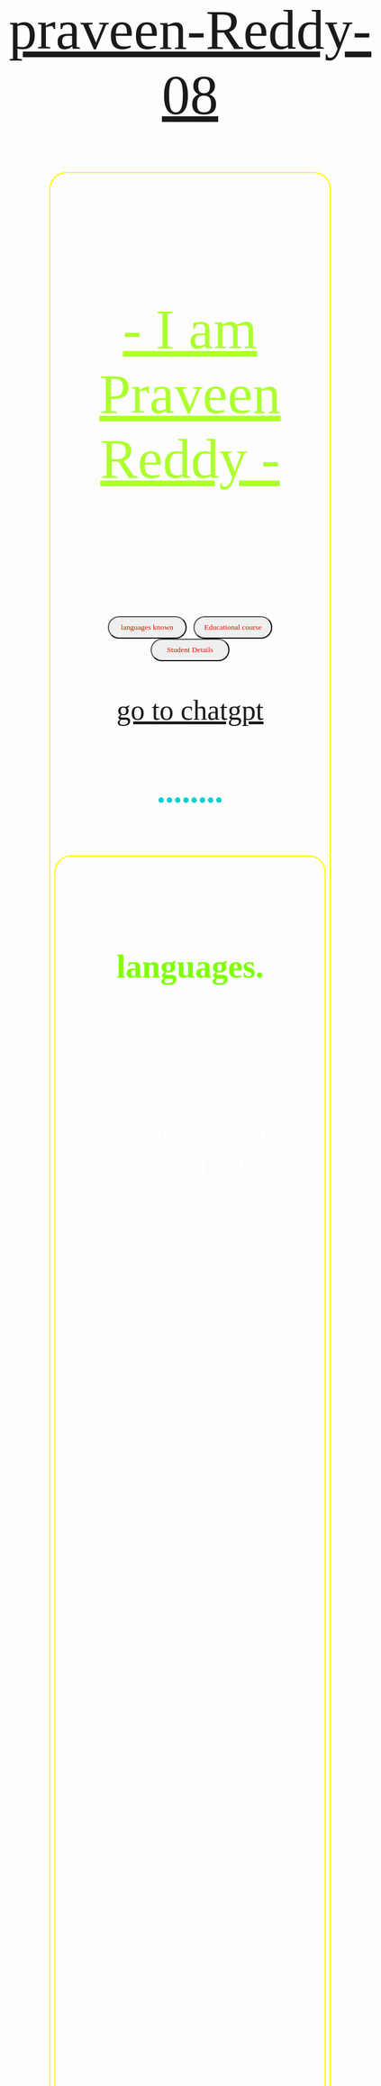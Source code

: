 # praveen-Reddy-08
<!DOCTYPE html>
<html lang="en">
<head>
    <meta charset="UTF-8">
    <meta name="viewport" content="width=device-width, initial-scale=1.0">
    <title>Praveen Reddy</title>
    <Style>
        body{
            font-size: 50px;
        }
        section{
            height: 100vh;
           border: 2px solid yellow;
           margin: 5pc;
           padding: 5pc;
           border-radius: 30px;
           background-clip: border-box;
           justify-content: center;
           align-items: center;
           place-items: center;
        }
        body{
            text-align: center;
            margin: 100px;
        }
        h1{
            font-size: 100px;
        }
        ol{
           color :white;
            text-align: center;
        }
        .male{
            color : palevioletred;
        }
       .p{
            text-align: center;
        }
        .lable{
            color: white;
        }
          *{
            font-family: 'Franklin Gothic Medium';
          }
            #praveen{
                text-align: center;
            }
            h1{
                font-weight: lighter;
            }h1{
                text-decoration: underline;
            }
            button{
                color:rgb(255, 3, 3);
            }
            body{
                background-image: url("Screenshot 2025-10-01 195640.png");
                background-size:cover;
                background-repeat: no-repeat;
                background-attachment: fixed;
            }
            button{
                height:40px;
                width: 140px;
                border-radius: 20px;
                cursor: pointer;
            }
            .reddy{
                size-adjust: 30px;
            }
           button:hover{
            color:rgb(255, 255, 255);
            background-color:rgb(0, 0, 0);
           }
           .image{
            background-image: url("praveen reddy....jpg");
            background-size: cover;
            height: 1000px;
            border-radius: 30px;
           }
        .praveen-img{
            width: 100px;
            height: auto;
        }
        h5{
            color: rgb(0, 0, 0);
            text-align: left;
        }
        .student{
            text-align: top;
        }
        .input{
            border: 4px;
            padding: 8px;
            border-radius: 10px;
        }
    </Style>
</head>
<body>
    <section>
    <header>
      <center>
          <h1 style="color:greenyellow" class = "pr">- I am Praveen Reddy -</h1>
        </center>
    </header>
    <main>
        <center>
                <button > languages known</button>
            <a href="http://127.0.0.1:5500/New%20folder/SubfileOFHTML.html/Sub.html/subb.html/sub.html">
                <button> Educational course</button>
            </a>
            <a href="http://127.0.0.1:5500/New%20folder/SubfileOFHTML.html/Sub.html/subb.html/details.html">
            <button > Student Details </button>
            </a>
            <br>
            <br>
            <a href = "https://chatgpt.com/c/68dbd180-f660-8323-970d-6113fbe1d239">go to chatgpt </a>
            <h3 style="color :darkturquoise">........ </h3>
        </center>
    </main
    </section>
            <section>
            <h3 style="color: chartreuse;">languages.</h3>
            <ol>
                <li>
                    java
                </li>
                <li>c++</li>
                <li>c-programing</li>
                <li>HTML</li>
                <li>Css</li>
            </ol>
        </section>
    <section >
    <p class="image" >
    <form action =" ">
        <h3 style="color:rgb(199, 29, 29) " class="student">- Student Details -</h3>
        <br>
        <br>
        <br><br><br>
        <h5>NAME: Praveen Reddy.</h5>
        <h5>ROLL: 248R1A6664. </h5>
        <h5>Class: CSE(AIML). </h5>
    </form>
        <footer>
        </p>
        </section>
            <section>
            <h4 style="color:rgb(0, 88, 252)">- Contact me -</h4><br>
                  <lable  class ="lable" for = "Name">Name: </lable>
                  <input type = "Text"  class="input" placeholder="enter name "><br>
                 <label class="lable" for="phone" >Phone number</label>
                  <input type="password" class="input" name ="password" ><br>
                  <label for="password" class="lable" >Date</label>    
                  <input type="date" class="input" id = "dateofbirth">
                  <br>
                  <b class="lable" >enter ur Gender: </b>
                  <input type="radio" class="input"id = "male" name="k" value = "male" >
                  <lable for = "k"  class="lable" >Male</lable>
                  <input type="radio"  id ="ma" class ="input" name = "k" value = "female"> 
                  <lable for="k" class="lable" >Female</lable>
                  <br>
                  <b class="lable"> checkbox</b>
                  <input type = "checkbox" class ="input" id = "box" value = "value">
                  <b class="lable">box1</b>
                  <input type = "checkbox" id = "box" class="input" value = "value">
                  <b class="lable"> box2 </b>
                  <br>
                  <h1>
                </h1>
                <center>
                    <button type ="submit" style="size: 20px;" class="reddy">Submit</button>
                </center>
            </footer> 
    </section>    
</body>
</html>

